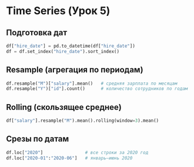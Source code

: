 # Time Series (Урок 5)

## Подготовка дат

``` python
df["hire_date"] = pd.to_datetime(df["hire_date"])
df = df.set_index("hire_date").sort_index()
```

## Resample (агрегация по периодам)

``` python
df.resample("M")["salary"].mean()   # средняя зарплата по месяцам
df.resample("Y")["id"].count()      # количество сотрудников по годам
```

## Rolling (скользящее среднее)

``` python
df["salary"].resample("M").mean().rolling(window=3).mean()
```

## Срезы по датам

``` python
df.loc["2020"]                # все строки за 2020 год
df.loc["2020-01":"2020-06"]   # январь–июнь 2020
```